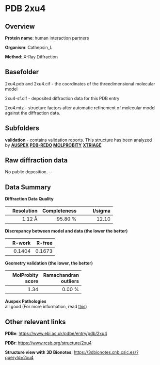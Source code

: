 # PDB 2xu4

## Overview

**Protein name**: human interaction partners

**Organism**: Cathepsin_L

**Method**: X-Ray Diffraction



## Basefolder

2xu4.pdb and 2xu4.cif - the coordinates of the threedimensional molecular model

2xu4-sf.cif - deposited diffraction data for this PDB entry

2xu4.mtz - structure factors after automatic refinement of molecular model against the diffraction data.

## Subfolders





**validation** - contains validation reports. This structure has been analyzed by [**AUSPEX**](https://github.com/thorn-lab/coronavirus_structural_task_force/tree/master/pdb/human_interaction_partners/Cathepsin_L/2xu4/validation/auspex) [**PDB-REDO**](https://github.com/thorn-lab/coronavirus_structural_task_force/tree/master/pdb/human_interaction_partners/Cathepsin_L/2xu4/validation/pdb-redo) [**MOLPROBITY**](https://github.com/thorn-lab/coronavirus_structural_task_force/tree/master/pdb/human_interaction_partners/Cathepsin_L/2xu4/validation/molprobity) [**XTRIAGE**](https://github.com/thorn-lab/coronavirus_structural_task_force/blob/master/pdb/human_interaction_partners/Cathepsin_L/2xu4/validation/Xtriage_output.log)  



## Raw diffraction data

No public deposition. --<br> 

## Data Summary
**Diffraction Data Quality**

|   | Resolution | Completeness| I/sigma |
|---|-------------:|----------------:|--------------:|
|   |1.12 Å|95.80 %|<img width=50/>12.10|

**Discrepancy between model and data (the lower the better)**

|   | **R-work**| **R-free**   
|---|-------------:|----------------:|           
||  0.1404|  0.1673|

**Geometry validation (the lower, the better)**

|   |**MolProbity<br>score**| **Ramachandran<br>outliers** 
|---|-------------:|----------------:|
||  1.34|  0.00 %|

**Auspex Pathologies**<br> all good (For more information, read [this](https://github.com/thorn-lab/coronavirus_structural_task_force/blob/master/pdb/human_interaction_partners/Cathepsin_L/2xu4/validation/auspex/2xu4_auspex_comments.txt))

 



## Other relevant links 
**PDBe**:  https://www.ebi.ac.uk/pdbe/entry/pdb/2xu4
 
**PDBr**: https://www.rcsb.org/structure/2xu4 

**Structure view with 3D Bionotes**: https://3dbionotes.cnb.csic.es/?queryId=2xu4

